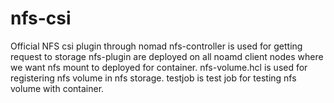 # nfs-csi
Official NFS csi plugin through nomad
nfs-controller is used for getting request to storage
nfs-plugin are deployed on all noamd client nodes where we want nfs mount to deployed for container.
nfs-volume.hcl is used for registering nfs volume in nfs storage.
testjob is test job for testing nfs volume with container.
